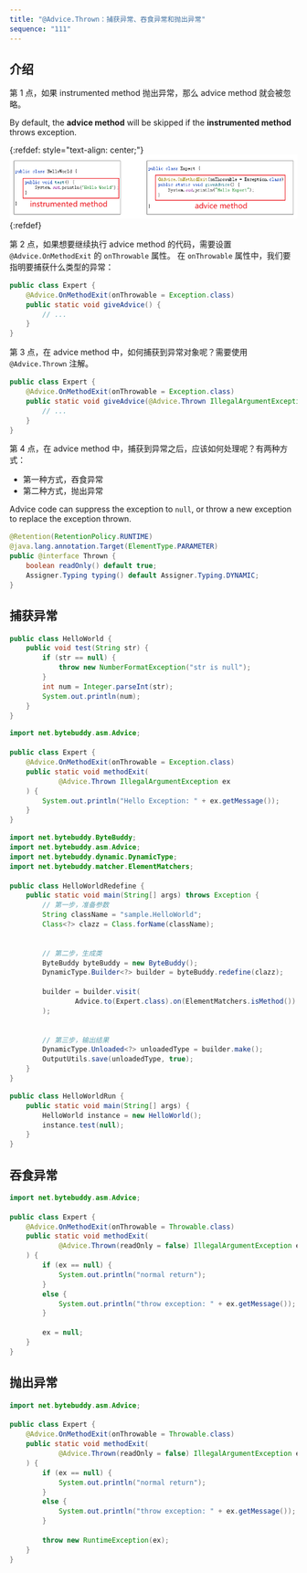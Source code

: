 ```yaml
---
title: "@Advice.Thrown：捕获异常、吞食异常和抛出异常"
sequence: "111"
---
```


## 介绍

第 1 点，如果 instrumented method 抛出异常，那么 advice method 就会被忽略。

By default, the **advice method** will be skipped if the **instrumented method** throws exception.

{:refdef: style="text-align: center;"}
![](/assets/images/bytebuddy/bytebuddy-concept-instrumented-and-advice-method.png)
{:refdef}

第 2 点，如果想要继续执行 advice method 的代码，需要设置 `@Advice.OnMethodExit` 的 `onThrowable` 属性。
在 `onThrowable` 属性中，我们要指明要捕获什么类型的异常：

```java
public class Expert {
    @Advice.OnMethodExit(onThrowable = Exception.class)
    public static void giveAdvice() {
        // ...
    }
}
```

第 3 点，在 advice method 中，如何捕获到异常对象呢？需要使用 `@Advice.Thrown` 注解。

```java
public class Expert {
    @Advice.OnMethodExit(onThrowable = Exception.class)
    public static void giveAdvice(@Advice.Thrown IllegalArgumentException ex) {
        // ...
    }
}
```

第 4 点，在 advice method 中，捕获到异常之后，应该如何处理呢？有两种方式：

- 第一种方式，吞食异常
- 第二种方式，抛出异常

Advice code can suppress the exception to `null`,
or throw a new exception to replace the exception thrown.

```java
@Retention(RetentionPolicy.RUNTIME)
@java.lang.annotation.Target(ElementType.PARAMETER)
public @interface Thrown {
    boolean readOnly() default true;
    Assigner.Typing typing() default Assigner.Typing.DYNAMIC;
}
```

## 捕获异常

```java
public class HelloWorld {
    public void test(String str) {
        if (str == null) {
            throw new NumberFormatException("str is null");
        }
        int num = Integer.parseInt(str);
        System.out.println(num);
    }
}
```

```java
import net.bytebuddy.asm.Advice;

public class Expert {
    @Advice.OnMethodExit(onThrowable = Exception.class)
    public static void methodExit(
            @Advice.Thrown IllegalArgumentException ex
    ) {
        System.out.println("Hello Exception: " + ex.getMessage());
    }
}
```

```java
import net.bytebuddy.ByteBuddy;
import net.bytebuddy.asm.Advice;
import net.bytebuddy.dynamic.DynamicType;
import net.bytebuddy.matcher.ElementMatchers;

public class HelloWorldRedefine {
    public static void main(String[] args) throws Exception {
        // 第一步，准备参数
        String className = "sample.HelloWorld";
        Class<?> clazz = Class.forName(className);


        // 第二步，生成类
        ByteBuddy byteBuddy = new ByteBuddy();
        DynamicType.Builder<?> builder = byteBuddy.redefine(clazz);

        builder = builder.visit(
                Advice.to(Expert.class).on(ElementMatchers.isMethod())
        );


        // 第三步，输出结果
        DynamicType.Unloaded<?> unloadedType = builder.make();
        OutputUtils.save(unloadedType, true);
    }
}
```

```java
public class HelloWorldRun {
    public static void main(String[] args) {
        HelloWorld instance = new HelloWorld();
        instance.test(null);
    }
}
```

## 吞食异常

```java
import net.bytebuddy.asm.Advice;

public class Expert {
    @Advice.OnMethodExit(onThrowable = Throwable.class)
    public static void methodExit(
            @Advice.Thrown(readOnly = false) IllegalArgumentException ex
    ) {
        if (ex == null) {
            System.out.println("normal return");
        }
        else {
            System.out.println("throw exception: " + ex.getMessage());
        }

        ex = null;
    }
}
```

## 抛出异常

```java
import net.bytebuddy.asm.Advice;

public class Expert {
    @Advice.OnMethodExit(onThrowable = Throwable.class)
    public static void methodExit(
            @Advice.Thrown(readOnly = false) IllegalArgumentException ex
    ) {
        if (ex == null) {
            System.out.println("normal return");
        }
        else {
            System.out.println("throw exception: " + ex.getMessage());
        }

        throw new RuntimeException(ex);
    }
}
```


